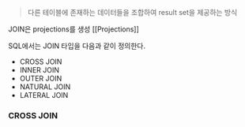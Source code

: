 > 다른 테이블에 존재하는 데이터들을 조합하여 result set을 제공하는 방식

JOIN은 projections를 생성 [[Projections]]


SQL에서는 JOIN 타입을 다음과 같이 정의한다.
- CROSS JOIN
- INNER JOIN
- OUTER JOIN
- NATURAL JOIN
- LATERAL JOIN

### CROSS JOIN


